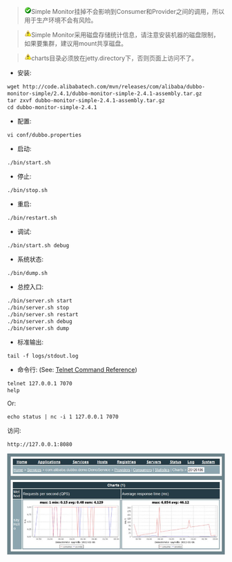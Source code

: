 > ![warning](../sources/images/check.gif)Simple Monitor挂掉不会影响到Consumer和Provider之间的调用，所以用于生产环境不会有风险。

> ![warning](../sources/images/warning-3.gif)Simple Monitor采用磁盘存储统计信息，请注意安装机器的磁盘限制，如果要集群，建议用mount共享磁盘。

> ![warning](../sources/images/warning-3.gif)charts目录必须放在jetty.directory下，否则页面上访问不了。

* 安装:

```shell
wget http://code.alibabatech.com/mvn/releases/com/alibaba/dubbo-monitor-simple/2.4.1/dubbo-monitor-simple-2.4.1-assembly.tar.gz
tar zxvf dubbo-monitor-simple-2.4.1-assembly.tar.gz
cd dubbo-monitor-simple-2.4.1
```

* 配置:

```shell
vi conf/dubbo.properties
```

* 启动:

```shell
./bin/start.sh
```

* 停止:

```shell
./bin/stop.sh
```

* 重启:

```shell
./bin/restart.sh
```

* 调试:

```shell
./bin/start.sh debug
```

* 系统状态:

```shell
./bin/dump.sh
```

* 总控入口:

```shell
./bin/server.sh start
./bin/server.sh stop
./bin/server.sh restart
./bin/server.sh debug
./bin/server.sh dump
```

* 标准输出:

```shell
tail -f logs/stdout.log
```

* 命令行: (See: [Telnet Command Reference](user-guide-telnet-cmd-ref))

```shell
telnet 127.0.0.1 7070
help
```

Or:

```shell
echo status | nc -i 1 127.0.0.1 7070
```

访问:

```
http://127.0.0.1:8080
```

![/admin-guide/images/dubbo-monitor-simple.jpg](../sources/images/dubbo-monitor-simple.jpg)

